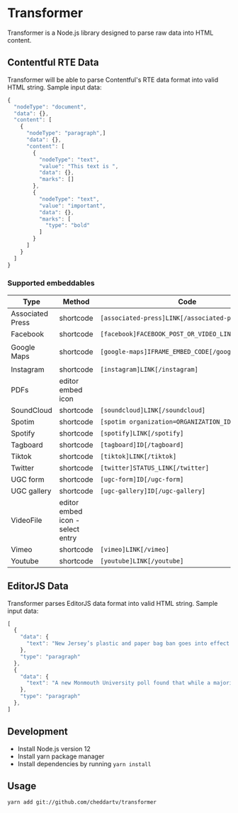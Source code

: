 # Transformer

Transformer is a Node.js library designed to parse raw data into HTML content.

## Contentful RTE Data

Transformer will be able to parse Contentful's RTE data format into valid HTML string. Sample input data:
```JavaScript
{
  "nodeType": "document",
  "data": {},
  "content": [
    {
      "nodeType": "paragraph",]
      "data": {},
      "content": [
        {
          "nodeType": "text",
          "value": "This text is ",
          "data": {},
          "marks": []
        },
        {
          "nodeType": "text",
          "value": "important",
          "data": {},
          "marks": [
            "type": "bold"
          ]
        }
      ]
    }
  ]
}
```
### Supported embeddables
|**Type**|**Method**|**Code**|**Example**|
|------------------|----------------------------------|----------------------------------------------------------------------------|-------------------------------------------------------------------------------------------------------------------------------------------------------------------------------------------------------------------------------------------------------------------------------------------------------------------------------------------------------------------------------------------------------------------------------------------------------------------------------------|
| Associated Press | shortcode | `[associated-press]LINK[/associated-press]`|`[associated-press]https://interactives.ap.org/embeds/Itjny/6/[/associated-press]`|
| Facebook | shortcode| `[facebook]FACEBOOK_POST_OR_VIDEO_LINK[/facebook]` | `[facebook]https://www.facebook.com/20531316728/posts/10154009990506729/[/facebook]` |
| Google Maps| shortcode| `[google-maps]IFRAME_EMBED_CODE[/google-maps]` | `[google-maps]<iframe src="https://www.google.com/maps/embed?pb=!1m18!1m12!1m3!1d3024.7037980044033!2d-74.0129422!3d40.7025207!2m3!1f0!2f0!3f0!3m2!1i1024!2i768!4f13.1!3m3!1m2!1s0x89c25a139d556855%3A0x3f5495d6bf9b2b4f!2s1%20State%20St%2C%20New%20York%2C%20NY%2010004%2C%20USA!5e0!3m2!1sen!2sca!4v1676411914798!5m2!1sen!2sca" width="400" height="300" style="border:0;" allowfullscreen="" loading="lazy" referrerpolicy="no-referrer-when-downgrade"></iframe>[/google-maps]` |
| Instagram| shortcode| `[instagram]LINK[/instagram]`| `[instagram]https://www.instagram.com/reel/CopbhHdgAzR/?hl=en[/instagram]`|
| PDFs | editor embed icon|| |
| SoundCloud | shortcode| `[soundcloud]LINK[/soundcloud]`| `[soundcloud]https://soundcloud.com/yangximusic/babyshark[/soundcloud]` |
| Spotim| shortcode| `[spotim organization=ORGANIZATION_ID]ID[/spotim]` | `[spotim organization=sp_jdoMBksO]5365[/spotim]`|
| Spotify| shortcode| `[spotify]LINK[/spotify]`| `[spotify]https://open.spotify.com/track/4br0nM6NdvDKMJgLj44foR[/spotify]` OR `[spotify]https://open.spotify.com/playlist/37i9dQZF1DWZeKCadgRdKQ[/spotify]` |
| Tagboard | shortcode| `[tagboard]ID[/tagboard]`| `[tagboard]5165[/tagboard]` |
| Tiktok | shortcode| `[tiktok]LINK[/tiktok]`| `[tiktok]https://www.tiktok.com/@scout2015/video/6718335390845095173[/tiktok]`|
| Twitter| shortcode| `[twitter]STATUS_LINK[/twitter]` | `[twitter]https://twitter.com/Santos4Congress/status/1618822155365658625[/twitter]` |
| UGC form | shortcode| `[ugc-form]ID[/ugc-form]`| `[ugc-form]5365[/ugc-form]` |
| UGC gallery| shortcode| `[ugc-gallery]ID[/ugc-gallery]`| `[ugc-gallery]5365[/ugc-gallery]` |
| VideoFile| editor embed icon - select entry || |
| Vimeo| shortcode| `[vimeo]LINK[/vimeo]`| `[vimeo]https://vimeo.com/165729368[/vimeo]` |
| Youtube| shortcode| `[youtube]LINK[/youtube]`|`[youtube]https://www.youtube.com/watch?v=n_uFzLPYDd8[/youtube]`|

## EditorJS Data

Transformer parses EditorJS data format into valid HTML string. Sample input data:
```JavaScript
[
  {
    "data": {
      "text": "New Jersey’s plastic and paper bag ban goes into effect in about two weeks."
    },
    "type": "paragraph"
  },
  {
    "data": {
      "text": "A new Monmouth University poll found that while a majority of New Jersey residents are aware of the plastic bag ban, not many people knew that the ban also included paper bags."
    },
    "type": "paragraph"
  },
]
```

## Development
- Install Node.js version 12
- Install yarn package manager
- Install dependencies by running `yarn install`

## Usage
`yarn add git://github.com/cheddartv/transformer`
